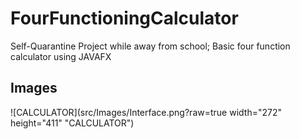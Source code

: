 # FourFunctioningCalculator

Self-Quarantine Project while away from school;
Basic four function calculator using JAVAFX

## Images



![CALCULATOR](src/Images/Interface.png?raw=true width="272" height="411" "CALCULATOR")

